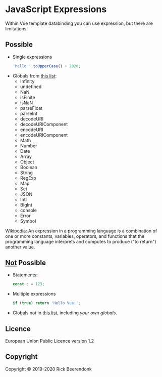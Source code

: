 # JavaScript Expressions

Within Vue template databinding you can use expression, but there are limitations.

## Possible

- Single expressions
  ```js
  'hello '.toUpperCase() + 2020;
  ```
- Globals from [this list](https://github.com/vuejs/core/blob/main/packages/shared/src/globalsAllowList.ts):
  - Infinity
  - undefined
  - NaN
  - isFinite
  - isNaN
  - parseFloat
  - parseInt
  - decodeURI
  - decodeURIComponent
  - encodeURI
  - encodeURIComponent
  - Math
  - Number
  - Date
  - Array
  - Object
  - Boolean
  - String
  - RegExp
  - Map
  - Set
  - JSON
  - Intl
  - BigInt
  - console
  - Error
  - Symbol

[Wikipedia:](<https://en.wikipedia.org/wiki/Expression_(computer*science)>) An expression in a programming language is a combination of one or more constants, variables, operators, and functions that the programming language interprets and computes to produce ("to return") another value.

## <u>Not</u> Possible

- Statements:
  ```js
  const c = 123;
  ```
- Multiple expressions
  ```js
  if (true) return 'Hello Vue!';
  ```
- Globals not in [this list](https://github.com/vuejs/vue/blob/v2.6.11/src/core/instance/proxy.js#L9), including _your own globals_.

## Licence

European Union Public Licence version 1.2

## Copyright

Copyright © 2019-2020 Rick Beerendonk
